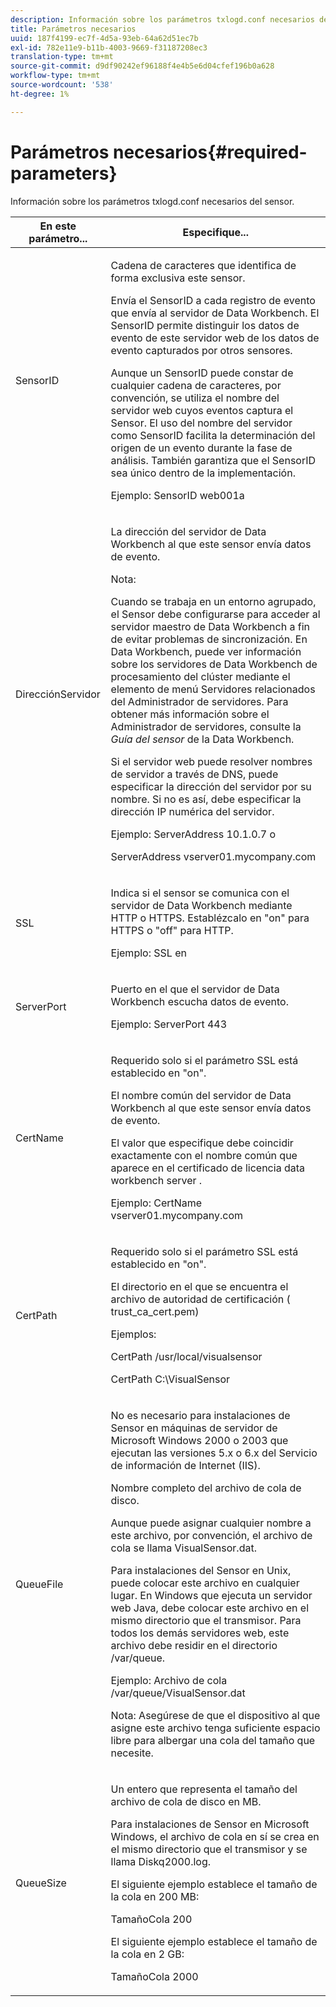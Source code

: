 ```yaml
---
description: Información sobre los parámetros txlogd.conf necesarios del sensor.
title: Parámetros necesarios
uuid: 187f4199-ec7f-4d5a-93eb-64a62d51ec7b
exl-id: 782e11e9-b11b-4003-9669-f31187208ec3
translation-type: tm+mt
source-git-commit: d9df90242ef96188f4e4b5e6d04cfef196b0a628
workflow-type: tm+mt
source-wordcount: '538'
ht-degree: 1%

---
```


# Parámetros necesarios{#required-parameters}

Información sobre los parámetros txlogd.conf necesarios del sensor.

<table id="table_69CFE10A3707403F9793137B128E706A"> 
 <thead> 
  <tr> 
   <th colname="col1" class="entry"> En este parámetro... </th> 
   <th colname="col2" class="entry"> Especifique... </th> 
  </tr> 
 </thead>
 <tbody> 
  <tr> 
   <td colname="col1"> SensorID </td> 
   <td colname="col2"> <p>Cadena de caracteres que identifica de forma exclusiva este <span class="wintitle"> sensor</span>. </p> <p> <span class="wintitle"> </span> Envía el SensorID a cada registro de evento que envía al servidor <span class="keyword">  </span> de Data Workbench. El SensorID permite distinguir los datos de evento de este servidor web de los datos de evento capturados por otros <span class="wintitle"> sensores</span>. </p> <p>Aunque un SensorID puede constar de cualquier cadena de caracteres, por convención, se utiliza el nombre del servidor web cuyos eventos captura el <span class="wintitle"> Sensor</span>. El uso del nombre del servidor como SensorID facilita la determinación del origen de un evento durante la fase de análisis. También garantiza que el SensorID sea único dentro de la implementación. </p> <p>Ejemplo: <span class="filepath"> SensorID web001a</span> </p> </td> 
  </tr> 
  <tr> 
   <td colname="col1"> DirecciónServidor </td> 
   <td colname="col2"> <p>La dirección del <span class="keyword"> servidor de Data Workbench</span> al que este <span class="wintitle"> sensor</span> envía datos de evento. </p> <p>Nota:  <p>Cuando se trabaja en un entorno agrupado, el <span class="wintitle"> Sensor</span> debe configurarse para acceder al servidor maestro <span class="keyword"> de Data Workbench</span> a fin de evitar problemas de sincronización. En Data Workbench, puede ver información sobre los <span class="keyword"> servidores de Data Workbench</span> de procesamiento del clúster mediante el elemento de menú Servidores relacionados del <span class="wintitle"> Administrador de servidores</span>. Para obtener más información sobre el <span class="wintitle"> Administrador de servidores</span>, consulte la <i><span class="keyword"> Guía del </span><span class="wintitle"> sensor</span></i> de la Data Workbench. </p> <p>Si el servidor web puede resolver nombres de servidor a través de DNS, puede especificar la dirección del servidor por su nombre. Si no es así, debe especificar la dirección IP numérica del servidor. </p> <p>Ejemplo: <span class="filepath"> ServerAddress 10.1.0.7</span> o </p> <p> <span class="filepath"> ServerAddress vserver01.mycompany.com</span> </p> </p> </td> 
  </tr> 
  <tr> 
   <td colname="col1"> SSL </td> 
   <td colname="col2"> <p>Indica si el <span class="wintitle"> sensor</span> se comunica con el <span class="keyword"> servidor de Data Workbench</span> mediante HTTP o HTTPS. Establézcalo en "on" para HTTPS o "off" para HTTP. </p> <p>Ejemplo: <span class="filepath"> SSL en</span> </p> </td> 
  </tr> 
  <tr> 
   <td colname="col1"> ServerPort </td> 
   <td colname="col2"> <p>Puerto en el que el <span class="keyword"> servidor de Data Workbench</span> escucha datos de evento. </p> <p>Ejemplo: <span class="filepath"> ServerPort 443</span> </p> </td> 
  </tr> 
  <tr> 
   <td colname="col1"> CertName </td> 
   <td colname="col2"> <p>Requerido solo si el parámetro SSL está establecido en "on". </p> <p>El nombre común del <span class="keyword"> servidor de Data Workbench</span> al que este <span class="wintitle"> sensor</span> envía datos de evento. </p> <p>El valor que especifique debe coincidir exactamente con el nombre común que aparece en el certificado de licencia <span class="keyword"> data workbench server</span> . </p> <p>Ejemplo: <span class="filepath"> CertName vserver01.mycompany.com</span> </p> </td> 
  </tr> 
  <tr> 
   <td colname="col1"> CertPath </td> 
   <td colname="col2"> <p>Requerido solo si el parámetro SSL está establecido en "on". </p> <p>El directorio en el que se encuentra el archivo de autoridad de certificación (<span class="filepath"> trust_ca_cert.pem</span>) </p> <p>Ejemplos: </p> <p> <span class="filepath"> CertPath /usr/local/visualsensor</span> </p> <p> <span class="filepath"> CertPath C:\VisualSensor</span> </p> </td> 
  </tr> 
  <tr> 
   <td colname="col1"> QueueFile </td> 
   <td colname="col2"> <p>No es necesario para instalaciones de <span class="wintitle"> Sensor</span> en máquinas de servidor de Microsoft Windows 2000 o 2003 que ejecutan las versiones 5.x o 6.x del Servicio de información de Internet (IIS). </p> <p>Nombre completo del archivo de cola de disco. </p> <p>Aunque puede asignar cualquier nombre a este archivo, por convención, el archivo de cola se llama <span class="filepath"> VisualSensor.dat</span>. </p> <p>Para instalaciones del <span class="wintitle"> Sensor</span> en Unix, puede colocar este archivo en cualquier lugar. En Windows que ejecuta un servidor web Java, debe colocar este archivo en el mismo directorio que el transmisor. Para todos los demás servidores web, este archivo debe residir en el directorio /var/queue. </p> <p>Ejemplo: <span class="filepath"> Archivo de cola /var/queue/VisualSensor.dat</span> </p> <p> <p>Nota:  Asegúrese de que el dispositivo al que asigne este archivo tenga suficiente espacio libre para albergar una cola del tamaño que necesite. </p> </p> </td> 
  </tr> 
  <tr> 
   <td colname="col1"> QueueSize </td> 
   <td colname="col2"> <p>Un entero que representa el tamaño del archivo de cola de disco en MB. </p> <p>Para instalaciones de <span class="wintitle"> Sensor</span> en Microsoft Windows, el archivo de cola en sí se crea en el mismo directorio que el transmisor y se llama <span class="filepath"> Diskq2000.log</span>. </p> <p>El siguiente ejemplo establece el tamaño de la cola en 200 MB: </p> <p>TamañoCola 200 </p> <p>El siguiente ejemplo establece el tamaño de la cola en 2 GB: </p> <p>TamañoCola 2000 </p> </td> 
  </tr> 
 </tbody> 
</table>
